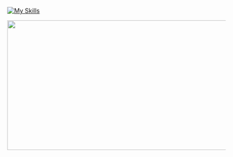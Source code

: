 
[![My Skills](https://skillicons.dev/icons?i=react,vue,html,js,ts,eclipse,notion,figma,github,supabase,vite,vscode)](https://skillicons.dev)



<a href="https://www.gitanimals.org/en_US?utm_medium=image&utm_source=zzieni&utm_content=farm">
<img
  src="https://render.gitanimals.org/farms/zzieni"
  width="600"
  height="300"
/>
</a>
